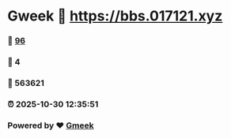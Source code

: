# Gweek :link: https://bbs.017121.xyz 
### :page_facing_up: [96](https://bbs.017121.xyz/tag.html) 
### :speech_balloon: 4 
### :hibiscus: 563621 
### :alarm_clock: 2025-10-30 12:35:51 
### Powered by :heart: [Gmeek](https://github.com/Meekdai/Gmeek)
